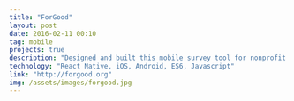 ```yaml
---
title: "ForGood"
layout: post
date: 2016-02-11 00:10
tag: mobile
projects: true
description: "Designed and built this mobile survey tool for nonprofit impact reporting. Designed for tablets and meant to be used in countries where internet is not widely available."
technology: "React Native, iOS, Android, ES6, Javascript"
link: "http://forgood.org"
img: /assets/images/forgood.jpg
---
```

